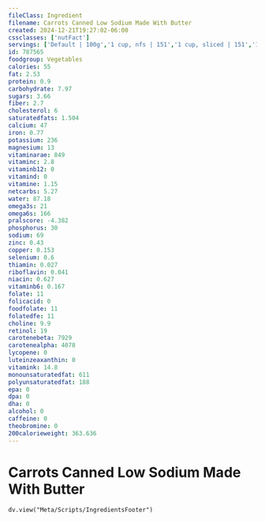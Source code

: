 ```yaml
---
fileClass: Ingredient
filename: Carrots Canned Low Sodium Made With Butter
created: 2024-12-21T19:27:02-06:00
cssclasses: ['nutFact']
servings: ['Default | 100g','1 cup, nfs | 151','1 cup, sliced | 151','1 cup, mashed | 233']
id: 787565
foodgroup: Vegetables
calories: 55
fat: 2.53
protein: 0.9
carbohydrate: 7.97
sugars: 3.66
fiber: 2.7
cholesterol: 6
saturatedfats: 1.504
calcium: 47
iron: 0.77
potassium: 236
magnesium: 13
vitaminarae: 849
vitaminc: 2.8
vitaminb12: 0
vitamind: 0
vitamine: 1.15
netcarbs: 5.27
water: 87.18
omega3s: 21
omega6s: 166
pralscore: -4.382
phosphorus: 30
sodium: 69
zinc: 0.43
copper: 0.153
selenium: 0.6
thiamin: 0.027
riboflavin: 0.041
niacin: 0.627
vitaminb6: 0.167
folate: 11
folicacid: 0
foodfolate: 11
folatedfe: 11
choline: 9.9
retinol: 19
carotenebeta: 7929
carotenealpha: 4078
lycopene: 0
luteinzeaxanthin: 0
vitamink: 14.8
monounsaturatedfat: 611
polyunsaturatedfat: 188
epa: 0
dpa: 0
dha: 0
alcohol: 0
caffeine: 0
theobromine: 0
200calorieweight: 363.636
---
```


# Carrots Canned Low Sodium Made With Butter

```dataviewjs
dv.view("Meta/Scripts/IngredientsFooter")
```